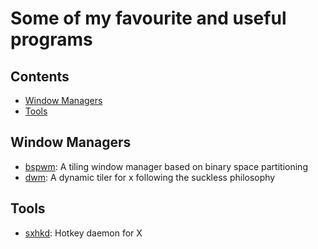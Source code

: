 # Some of my favourite and useful programs

## Contents

- [Window Managers](#window-managers)
- [Tools](#tools)

## Window Managers

- [bspwm](https://github.com/baskerville/bspwm): A tiling window manager based on binary space partitioning
- [dwm](https://dwm.suckless.org/): A dynamic tiler for x following the suckless philosophy

## Tools

- [sxhkd](https://github.com/baskerville/sxhkd): Hotkey daemon for X


